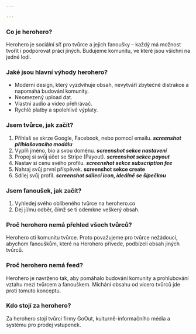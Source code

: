 ```yaml
---

---
```

### Co je herohero?

Herohero je sociální síť pro tvůrce a jejich fanoušky – každý má možnost tvořit i podporovat práci jiných. Budujeme komunitu, ve které jsou všichni na jedné lodi.

### Jaké jsou hlavní výhody herohero?

* Moderní design, který vyzdvihuje obsah, nevytváří zbytečné distrakce a napomáhá budování komunity.
* Neomezený upload dat.
* Vlastní audio a video přehrávač.
* Rychlé platby a spolehlivé výplaty.

### Jsem tvůrce, jak začít?

1. Přihlaš se skrze Google, Facebook, nebo pomocí emailu. **_screenshot přihlašovacího modálu_**
2. Vyplň jméno, bio a svou doménu. **_screenshot sekce nastavení_**
3. Propoj si svůj účet se Stripe (Payout). **_screenshot sekce payout_**
4. Nastav si cenu svého profilu. **_screenshot sekce subscription fee_**
5. Nahraj svůj první příspěvek. **screenshot sekce create**
6. Sdílej svůj profil. **_screenshot sdílecí icon, ideálně se šipečkou_**

### Jsem fanoušek, jak začít?

1. Vyhledej svého oblíbeného tvůrce na herohero.co
2. Dej jí/mu odběr, čímž se ti odemkne veškerý obsah.

### Proč herohero nemá přehled všech tvůrců?

Herohero ctí komunitu tvůrce. Proto považujeme pro tvůrce nežádoucí, abychom fanouškům, které na Herohero přivede, podbízeli obsah jiných tvůrců.

### Proč herohero nemá feed?

Herohero je navrženo tak, aby pomáhalo budování komunity a prohlubování vztahu mezi tvůrcem a fanouškem. Míchání obsahu od vícero tvůrců jde proti tomuto konceptu.

### Kdo stojí za herohero?

Za herohero stojí tvůrci firmy GoOut, kulturně-informačního média a systému pro prodej vstupenek.